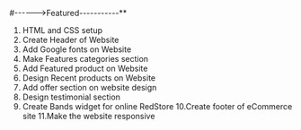 
#------>Featured-----------**

1. HTML and CSS setup
2. Create Header of Website
3. Add Google fonts on Website
4. Make Features categories section
5. Add Featured product on Website
6. Design Recent products on Website
7. Add offer section on website design
8. Design testimonial section
9. Create Bands widget for online RedStore
10.Create footer of eCommerce site
11.Make the website responsive
